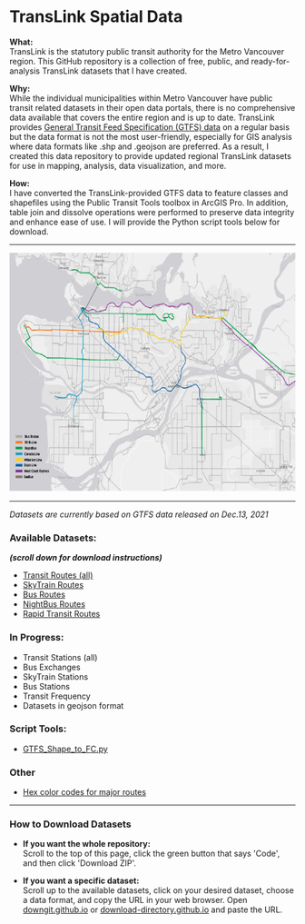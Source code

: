 # TransLink Spatial Data

<b>What:</b>   
TransLink is the statutory public transit authority for the Metro Vancouver region. This GitHub repository is a collection of free, public, and ready-for-analysis TransLink datasets that I have created.

<b>Why:</b>  
While the individual municipalities within Metro Vancouver have public transit related datasets in their open data portals, there is no comprehensive data available that covers the entire region and is up to date. TransLink provides [General Transit Feed Specification (GTFS) data](https://developer.translink.ca/servicesgtfs/gtfsdata) on a regular basis but the data format is not the most user-friendly, especially for GIS analysis where data formats like .shp and .geojson are preferred. As a result, I created this data repository to provide updated regional TransLink datasets for use in mapping, analysis, data visualization, and more.

<b>How:</b>  
I have converted the TransLink-provided GTFS data to feature classes and shapefiles using the Public Transit Tools toolbox in ArcGIS Pro. In addition, table join and dissolve operations were performed to preserve data integrity and enhance ease of use. I will provide the Python script tools below for download.
___________________________________________________________________________
<p align="center">
<img src="images/Transit_Routes1.png" width="700" height="420">
</p>  

______________________________________________________________________________
*Datasets are currently based on GTFS data released on Dec.13, 2021*

### Available Datasets:
__*(scroll down for download instructions)*__ 
* [Transit Routes (all)](/datasets/Transit_Routes_(ALL))   
* [SkyTrain Routes](datasets/SkyTrain_Routes)   
* [Bus Routes](datasets/Bus_Routes)
* [NightBus Routes](datasets/NightBus_Routes)  
* [Rapid Transit Routes](datasets/Rapid_Transit_Routes)


### In Progress:
* Transit Stations (all)  
* Bus Exchanges  
* SkyTrain Stations   
* Bus Stations  
* Transit Frequency  
* Datasets in geojson format  

### Script Tools:

* [GTFS_Shape_to_FC.py](script_tools/GTFS_Shape_to_FC.py)

### Other
* [Hex color codes for major routes](other/route_colors.txt)
______________________________________________________________________________
### How to Download Datasets  
* **If you want the whole repository:**  
Scroll to the top of this page, click the green button that says 'Code', and then click 'Download ZIP'.
                                                            
* **If you want a specific dataset:**  
Scroll up to the available datasets, click on your desired dataset, choose a data format, and copy the URL in your web browser. Open [downgit.github.io](https://downgit.github.io) or [download-directory.github.io](https://download-directory.github.io) and paste the URL.
